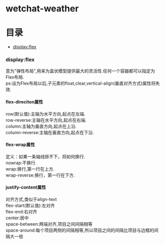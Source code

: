 # wetchat-weather
# 目录
* [display:flex](###display:flex)
### display:flex
意为"弹性布局",用来为盒状模型提供最大的灵活性.任何一个容器都可以指定为Flex布局.
<br>ps:设为Flex布局以后,子元素的float,clear,vertical-align(垂直对齐方式)属性将失效.
#### flex-direciton属性
row(默认值):主轴为水平方向,起点在左端.
<br>row-reverse:主轴在水平方向,起点在右端.
<br>column:主轴为垂直方向,起点在上沿.
<br>column-reverse:主轴在垂直方向,起点在下沿.
#### flex-wrap属性
定义：如果一条轴线排不下，将如何换行.
<br>nowrap:不换行.
<br>wrap:换行,第一行在上方.
<br>wrap-reverse:换行，第一行在下方.
#### justify-content属性
对齐方式,类似于align-text
<br>flex-start(默认值):左对齐
<br>flex-end:右对齐
<br>center:居中
<br>space-between:两端对齐,项目之间间隔相等
<br>space-around:每个项目两侧的间隔相等,所以项目之间的间隔比项目与边框的间隔大一倍


